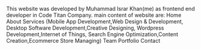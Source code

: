 This website was developed by Muhammad Israr Khan(me) as frontend end developer in Code Titan Company.
main content of website are:
Home
About
Services (Mobile App Development,Web Design & Development,
Desktop Software Development,Creative Designing,
Wordpress Development,Internet of Things,
Search Engine Optimization,Content Creation,Ecommerce Store Managing)
Team
Portfolio
Contact
